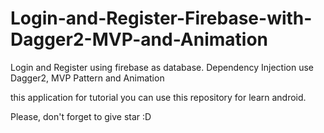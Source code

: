 # Login-and-Register-Firebase-with-Dagger2-MVP-and-Animation
Login and Register using firebase as database. Dependency Injection use Dagger2, MVP Pattern and Animation

this application for tutorial you can use this repository for learn android.

Please, don't forget to give star :D
